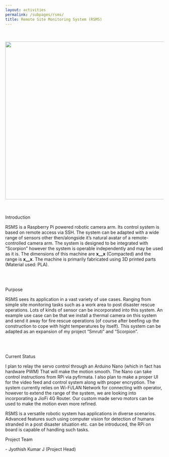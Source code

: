 ```yaml
---
layout: activities
permalink: /subpages/rsms/
title: Remote Site Monitoring System (RSMS)
---
```

<br>
<br>
<center>
<img src="/images/remote.png" height="500" width="800">
</center>
<br>
<br>
<p class="headings">Introduction</p>

RSMS is a Raspberry Pi powered robotic camera arm. Its control system is based on remote access via SSH. The system can be adapted with a wide range of sensors other then/alongside it’s natural avatar of a remote-controlled camera arm. The system is designed to be integrated with “Scorpion” however the system is operable independently and may be used as it is. The dimensions of this machine are __x__x__ (Compacted) and the range is __x__x__. The machine is primarily fabricated using 3D printed parts (Material used: PLA).

<br>
<br>
<p class="headings">Purpose</p>

RSMS sees its application in a vast variety of use cases.  Ranging from simple site monitoring tasks such as a work area to post disaster rescue operations. Lots of kinds of sensor can be incorporated into this system. An example use case can be that we install a thermal camera on this system and send it away for fire rescue operations (of course after beefing up the construction to cope with hight temperatures by itself). This system can be adapted as an expansion of my project “Smruti” and “Scorpion”. 

<br>
<br>
<p class="headings">Current Status</p>
I plan to relay the servo control through an Arduino Nano (which in fact has hardware PWM) That will make the motion smooth. The Nano can take control instructions from RPi via pyfirmata. I also plan to make a proper UI for the video feed and control system along with proper encryption. The system currently relies on Wi-Fi/LAN Network for connecting with operator, however to extend the range of the system, we are looking into incorporating a JioFi 4G Router. Our custom made servo motors can be used to make the motion even more refined.


RSMS is a versatile robotic system has applications in diverse scenarios. Advanced features such using computer vision for detection of humans stranded in a post disaster situation etc. can be introduced, the RPi on board is capable of handling such tasks.

<p class="headings">Project Team</p>
- Jyothish Kumar J (Project Head)